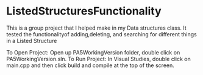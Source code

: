 # ListedStructuresFunctionality
This is a group project that I helped make in my Data structures class. It tested the functionalityof adding,deleting, and searching for different things in a Listed Structure

To Open Project: Open up PA5WorkingVersion folder, double click on PA5WorkingVersion.sln. 
To Run Project: In Visual Studies, double click on main.cpp and then click build and compile at the top of the screen.
